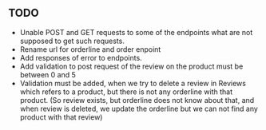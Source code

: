 ## TODO 

- Unable POST and GET requests to some of the endpoints what are not supposed to get such requests.
- Rename url for orderline and order enpoint 
- Add responses of error to endpoints.
- Add validation to post request of the review on the product must be between 0 and 5
- Validation must be added, when we try to delete a review in Reviews which refers to a product, but there is not any orderline with that product. (So review exists, but orderline does not know about that, and when review is deleted, we update the orderline but we can not find any product with that review)